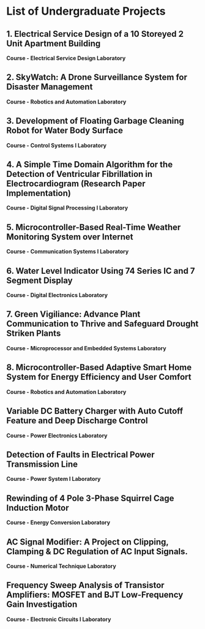 # List of Undergraduate Projects

## 1. Electrical Service Design of a 10 Storeyed 2 Unit Apartment Building
**Course - Electrical Service Design Laboratory**

## 2. SkyWatch: A Drone Surveillance System for Disaster Management
**Course - Robotics and Automation Laboratory**

## 3. Development of Floating Garbage Cleaning Robot for Water Body Surface
**Course - Control Systems I Laboratory**

## 4. A Simple Time Domain Algorithm for the Detection of Ventricular Fibrillation in Electrocardiogram (Research Paper Implementation)
**Course - Digital Signal Processing I Laboratory**

## 5. Microcontroller-Based Real-Time Weather Monitoring System over Internet
**Course - Communication Systems I Laboratory**

## 6. Water Level Indicator Using 74 Series IC and 7 Segment Display
**Course - Digital Electronics Laboratory**

## 7. Green Vigiliance: Advance Plant Communication to Thrive and Safeguard Drought Striken Plants
**Course - Microprocessor and Embedded Systems Laboratory**

## 8. Microcontroller-Based Adaptive Smart Home System for Energy Efficiency and User Comfort
**Course - Robotics and Automation Laboratory**

## Variable DC Battery Charger with Auto Cutoff Feature and Deep Discharge Control 
**Course - Power Electronics Laboratory**

## Detection of Faults in Electrical Power Transmission Line
**Course - Power System I Laboratory**

## Rewinding of 4 Pole 3-Phase Squirrel Cage Induction Motor
**Course - Energy Conversion Laboratory**

## AC Signal Modifier: A Project on Clipping, Clamping & DC Regulation of AC Input Signals. 
**Course - Numerical Technique Laboratory**

## Frequency Sweep Analysis of Transistor Amplifiers: MOSFET and BJT Low-Frequency Gain Investigation
**Course - Electronic Circuits I Laboratory**
